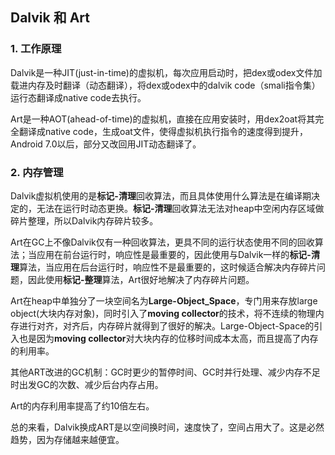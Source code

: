 ## Dalvik 和 Art

### 1. 工作原理

Dalvik是一种JIT(just-in-time)的虚拟机，每次应用启动时，把dex或odex文件加载进内存及时翻译（动态翻译），将dex或odex中的dalvik code（smali指令集）运行态翻译成native code去执行。

Art是一种AOT(ahead-of-time)的虚拟机，直接在应用安装时，用dex2oat将其完全翻译成native code，生成oat文件，使得虚拟机执行指令的速度得到提升，Android 7.0以后，部分又改回用JIT动态翻译了。

### 2. 内存管理

Dalvik虚拟机使用的是**标记-清理**回收算法，而且具体使用什么算法是在编译期决定的，无法在运行时动态更换。**标记-清理**回收算法无法对heap中空闲内存区域做碎片整理，所以Dalvik内存碎片较多。

Art在GC上不像Dalvik仅有一种回收算法，更具不同的运行状态使用不同的回收算法；当应用在前台运行时，响应性是最重要的，因此使用与Dalvik一样的**标记-清理**算法，当应用在后台运行时，响应性不是最重要的，这时候适合解决内存碎片问题，因此使用**标记-整理**算法，Art很好地解决了内存碎片问题。

Art在heap中单独分了一块空间名为**Large-Object_Space**，专门用来存放large object(大块内存对象)，同时引入了**moving collector**的技术，将不连续的物理内存进行对齐，对齐后，内存碎片就得到了很好的解决。Large-Object-Space的引入也是因为**moving collector**对大块内存的位移时间成本太高，而且提高了内存的利用率。

其他ART改进的GC机制：GC时更少的暂停时间、GC时并行处理、减少内存不足时出发GC的次数、减少后台内存占用。

Art的内存利用率提高了约10倍左右。



总的来看，Dalvik换成ART是以空间换时间，速度快了，空间占用大了。这是必然趋势，因为存储越来越便宜。

